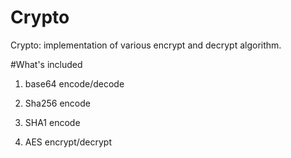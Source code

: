 # Crypto
Crypto: implementation of various encrypt and decrypt algorithm.


#What's included
1. base64 encode/decode

2. Sha256 encode

3. SHA1 encode

4. AES encrypt/decrypt